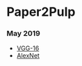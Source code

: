 # Paper2Pulp

### May 2019
  * [VGG-16](https://github.com/kyscg/Paper2Pulp/blob/master/notes/VGG16.md)
  * [AlexNet](https://github.com/kyscg/Paper2Pulp/blob/master/notes/AlexNet.md)
